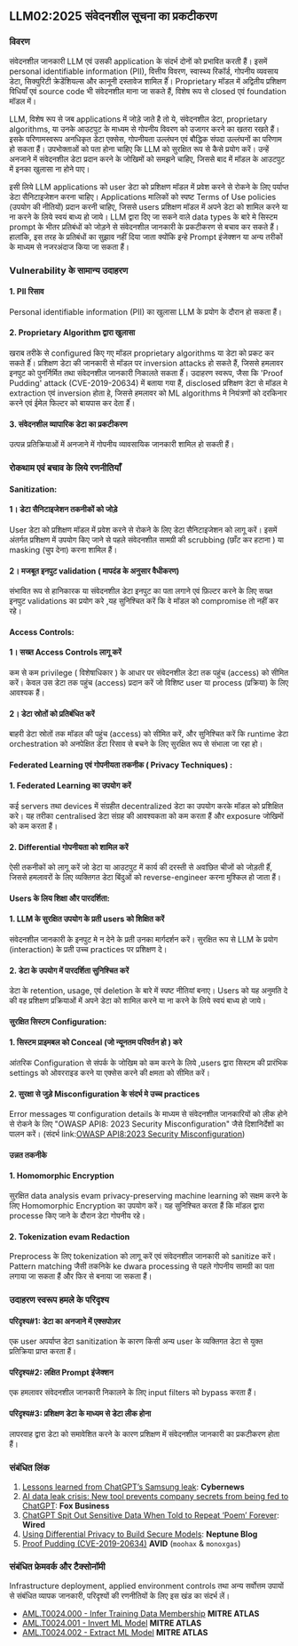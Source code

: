## LLM02:2025 संवेदनशील सूचना का प्रकटीकरण

### विवरण

संवेदनशील जानकारी LLM एवं उसकी application के संदर्भ दोनों को प्रभावित करती हैं। इसमें personal identifiable information (PII), वित्तीय विवरण, स्वास्थ्य रिकॉर्ड, गोपनीय व्यवसाय डेटा, सिक्युरिटी क्रेडेंशियल्स और कानूनी दस्तावेज शामिल हैंं। Proprietary मॉडल में अद्वितीय प्रशिक्षण विधियाँ एवं source code भी संवेदनशील माना जा सकते हैं, विशेष रूप से closed एवं foundation मॉडल में।

LLM, विशेष रूप से जब applications में जोड़े जाते है तो ये, संवेदनशील डेटा, proprietary algorithms, या उनके आउटपुट के माध्यम से गोपनीय विवरण को उजागर करने का खतरा रखते हैं। इसके परिणामस्वरूप अनधिकृत डेटा एक्सेस, गोपनीयता उल्लंघन एवं बौद्धिक संपदा उल्लंघनों का परिणाम हो सकता हैं। उपभोक्ताओं को पता होना चाहिए कि LLM को सुरक्षित रूप से कैसे प्रयोग करें। उन्हें अनजाने में संवेदनशील डेटा प्रदान करने के जोखिमों को समझने चाहिए,  जिससे बाद में मॉडल के आउटपुट में इनका खुलासा ना होने पाए।

इसी लिये LLM applications को user डेटा को प्रशिक्षण मॉडल में प्रवेश करने से रोकने के लिए पर्याप्त डेटा सैनिटाइजेशन करना चाहिए। Applications मालिकों को स्पष्ट Terms of Use policies (उपयोग की नीतियों) प्रदान करनी चाहिए, जिससे users प्रशिक्षण मॉडल में अपने डेटा को शामिल करने या ना करने के लिये स्वयं बाध्य हो जाये। LLM द्वारा दिए जा सकने वाले data types के बारे मे सिस्टम prompt के भीतर प्रतिबंधों को जोड़ने से संवेदनशील जानकारी के प्रकटीकरण से बचाव कर सकते हैं। हालांकि, इस तरह के प्रतिबंधों का सुझाव नहीं दिया जाता क्योंकि इन्हे Prompt इंजेक्शन या अन्य तरीकों के माध्यम से नजरअंदाज किया जा सकता हैं।

### Vulnerability के सामान्य उदाहरण

#### 1. PII रिसाव
  Personal identifiable information (PII) का खुलासा LLM के प्रयोग के दौरान हो सकता हैं।
#### 2. Proprietary Algorithm द्वारा खुलासा
  खराब तरीके से configured किए गए मॉडल proprietary algorithms या डेटा को प्रकट कर सकते हैंं। प्रशिक्षण डेटा की जानकारी से मॉडल पर inversion attacks हो सकते हैं, जिससे हमलावर इनपुट को पुनर्निर्मित  तथा संवेदनशील जानकारी निकालते सकता  हैंं। 
  उदाहरण स्वरूप, जैसा कि 'Proof Pudding' attack (CVE-2019-20634) में बताया गया हैं, disclosed प्रशिक्षण डेटा से मॉडल मे extraction एवं inversion होता हे, जिससे हमलावर को ML algorithms मे नियंत्रणों को दरकिनार करने एवं ईमेल फिल्टर को बायपास कर देता हैंं।
#### 3. संवेदनशील व्यापारिक डेटा का प्रकटीकरण
  उत्पन्न प्रतिक्रियाओं में अनजाने में गोपनीय व्यावसायिक जानकारी शामिल हो सकती हैं।

### रोकथाम एवं बचाव के लिये रणनीतियाँ

#### Sanitization:

#### 1। डेटा सैनिटाइजेशन तकनीकों को जोड़े
  User डेटा को प्रशिक्षण मॉडल में प्रवेश करने से रोकने के लिए डेटा सैनिटाइजेशन को लागू करें। इसमें अंतर्गत प्रशिक्षण में उपयोग किए जाने से पहले संवेदनशील सामग्री की scrubbing (छाँट कर हटाना ) या masking (चुप देना) करना शामिल हैं।
#### 2। मजबूत इनपुट validation ( मापदंड के अनुसार वैधीकरण)
  संभावित रूप से हानिकारक या संवेदनशील डेटा इनपुट का पता लगाने एवं फ़िल्टर करने के लिए सख्त इनपुट validations का प्रयोग करे ,यह सुनिश्चित करें कि वे मॉडल को compromise तो नहीं कर रहे।

#### Access Controls:

#### 1। सख्त Access Controls लागू करें
  कम से कम privilege ( विशेषाधिकार ) के आधार पर संवेदनशील डेटा तक पहुंच (access) को सीमित करें। केवल उस डेटा तक पहुंच (access) प्रदान करें जो विशिष्ट user या process (प्रक्रिया) के लिए आवश्यक हैं।
#### 2। डेटा स्रोतों को प्रतिबंधित करें
  बाहरी डेटा स्रोतों तक मॉडल की पहुंच (access) को सीमित करें, और सुनिश्चित करें कि runtime डेटा orchestration को अनपेक्षित डेटा रिसाव से बचने के लिए सुरक्षित रूप से संभाला जा रहा हो।

#### Federated Learning एवं गोपनीयता तकनीक ( Privacy Techniques) :

#### 1.  Federated Learning का उपयोग करें
  कई servers तथा devices में संग्रहीत decentralized डेटा का उपयोग करके मॉडल को प्रशिक्षित करे। यह तरीका centralised डेटा संग्रह की आवश्यकता को कम करता हैं और exposure जोखिमों को कम करता हैं।
#### 2.  Differential गोपनीयता को शामिल करें
  ऐसी तकनीकों को लागू करें जो डेटा या आउटपुट में कार्य की दरस्ती से अवांछित चीजों को जोड़ती हैंं, जिससे हमलावरों के लिए व्यक्तिगत डेटा बिंदुओं को reverse-engineer करना मुश्किल हो जाता हैं।

#### Users के लिय शिक्षा और पारदर्शिता:

#### 1. LLM के सुरक्षित उपयोग के प्रती  users को शिक्षित करें
  संवेदनशील जानकारी के इनपुट मे न देने के प्रती उनका मार्गदर्शन करें। सुरक्षित रूप से LLM के प्रयोग (interaction) के प्रती उच्च practices पर प्रशिक्षण दे।
#### 2. डेटा के उपयोग में पारदर्शिता सुनिश्चित करें
  डेटा के retention, usage, एवं deletion के बारे में स्पष्ट नीतियां बनाए। Users को यह अनुमति दे की वह प्रशिक्षण प्रक्रियाओं में अपने डेटा को शामिल करने या ना करने के लिये स्वयं बाध्य हो जाये।

#### सुरक्षित सिस्टम Configuration:

#### 1.  सिस्टम प्राइमबल को Conceal (जो न्यूनतम परिवर्तन हो ) करे 
  आंतरिक Configuration से संपर्क के जोखिम को कम करने के लिये ,users द्वारा सिस्टम की प्रारंभिक settings को ओवरराइड करने या एक्सेस करने की क्षमता को सीमित करें।
#### 2. सुरक्षा से जुड़े Misconfiguration के संदर्भ मे उच्च practices
  Error messages या configuration details के माध्यम से संवेदनशील जानकारियों को लीक होने से रोकने के लिए "OWASP API8: 2023 Security Misconfiguration" जैसे दिशानिर्देशों का पालन करें।
  (संदर्भ link:[OWASP API8:2023 Security Misconfiguration](https://owasp.org/API-Security/editions/2023/en/0xa8-security-misconfiguration/))

#### उन्नत तकनीके

#### 1.  Homomorphic Encryption
  सुरक्षित data analysis evam privacy-preserving machine learning को सक्षम करने के लिए Homomorphic Encryption का उपयोग करें। यह सुनिश्चित करता हैं कि मॉडल द्वारा processe किए जाने के दौरान डेटा गोपनीय रहे।
#### 2.  Tokenization evam Redaction
  Preprocess के लिए tokenization को लागू करें एवं संवेदनशील जानकारी को sanitize करें। Pattern matching जैसी तकनिके ke dwara processing से पहले गोपनीय सामग्री का पता लगाया जा सकता हैं और फिर से बनाया जा सकता हैं।

### उदाहरण स्वरूप हमले के परिदृश्य

#### परिदृश्य#1: डेटा का अनजाने में एक्सपोज़र
  एक user अपर्याप्त डेटा sanitization के कारण किसी अन्य user के व्यक्तिगत डेटा से युक्त प्रतिक्रिया प्राप्त करता हैं।
#### परिदृश्य#2: लक्षित Prompt इंजेक्शन
  एक हमलावर संवेदनशील जानकारी निकालने के लिए input filters को bypass करता हैं।
#### परिदृश्य#3: प्रशिक्षण डेटा के माध्यम से डेटा लीक होना
  लापरवाह द्वारा डेटा को समावेशित करने के कारण  प्रशिक्षण में संवेदनशील जानकारी का प्रकटीकरण होता हैं।

### संबंधित लिंक

1. [Lessons learned from ChatGPT’s Samsung leak](https://cybernews.com/security/chatgpt-samsung-leak-explained-lessons/): **Cybernews**
2. [AI data leak crisis: New tool prevents company secrets from being fed to ChatGPT](https://www.foxbusiness.com/politics/ai-data-leak-crisis-prevent-company-secrets-chatgpt): **Fox Business**
3. [ChatGPT Spit Out Sensitive Data When Told to Repeat ‘Poem’ Forever](https://www.wired.com/story/chatgpt-poem-forever-security-roundup/): **Wired**
4. [Using Differential Privacy to Build Secure Models](https://neptune.ai/blog/using-differential-privacy-to-build-secure-models-tools-methods-best-practices): **Neptune Blog**
5. [Proof Pudding (CVE-2019-20634)](https://avidml.org/database/avid-2023-v009/) **AVID** (`moohax` & `monoxgas`)

### संबंधित फ्रेमवर्क और टैक्सोनॉमी

Infrastructure deployment, applied environment controls  तथा अन्य सर्वोत्तम उपायों से संबंधित व्यापक जानकारी, परिदृश्यों की रणनीतियों के लिए इस खंड का संदर्भ लें।

- [AML.T0024.000 - Infer Training Data Membership](https://atlas.mitre.org/techniques/AML.T0024.000) **MITRE ATLAS**
- [AML.T0024.001 - Invert ML Model](https://atlas.mitre.org/techniques/AML.T0024.001) **MITRE ATLAS**
- [AML.T0024.002 - Extract ML Model](https://atlas.mitre.org/techniques/AML.T0024.002) **MITRE ATLAS**

